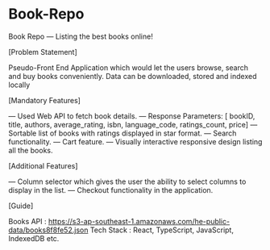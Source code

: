 # Book-Repo
Book Repo — Listing the best books online!

[Problem Statement]

Pseudo-Front End Application which would let the users browse, search and buy
books conveniently. Data can be downloaded, stored and indexed locally

[Mandatory Features]

— Used Web API to fetch book details.
— Response Parameters: 
[ bookID, title, authors, average_rating, isbn, language_code, ratings_count, price]
— Sortable list of books with ratings displayed in star format.
— Search functionality.
— Cart feature.
— Visually interactive responsive design listing all the books.

[Additional Features]

— Column selector which gives the user the ability to select columns to display in the list.
— Checkout functionality in the application.

[Guide]

Books API : https://s3-ap-southeast-1.amazonaws.com/he-public-data/books8f8fe52.json
Tech Stack : React, TypeScript, JavaScript, IndexedDB etc.
